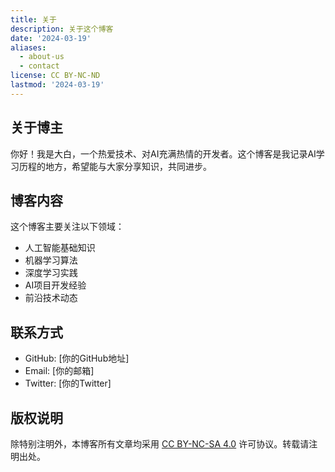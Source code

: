 ```yaml
---
title: 关于
description: 关于这个博客
date: '2024-03-19'
aliases:
  - about-us
  - contact
license: CC BY-NC-ND
lastmod: '2024-03-19'
---
```


## 关于博主

你好！我是大白，一个热爱技术、对AI充满热情的开发者。这个博客是我记录AI学习历程的地方，希望能与大家分享知识，共同进步。

## 博客内容

这个博客主要关注以下领域：

- 人工智能基础知识
- 机器学习算法
- 深度学习实践
- AI项目开发经验
- 前沿技术动态

## 联系方式

- GitHub: [你的GitHub地址]
- Email: [你的邮箱]
- Twitter: [你的Twitter]

## 版权说明

除特别注明外，本博客所有文章均采用 [CC BY-NC-SA 4.0](https://creativecommons.org/licenses/by-nc-sa/4.0/) 许可协议。转载请注明出处。 